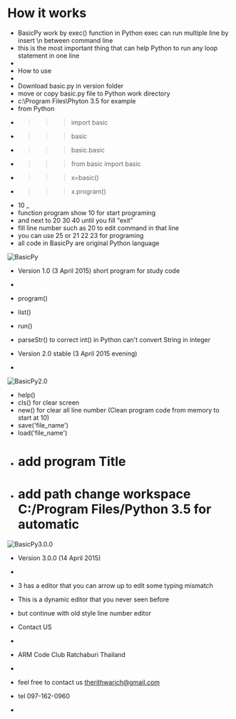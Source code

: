 # How it works

- BasicPy work by exec() function in Python exec can run multiple line by insert \n between command line
- this is the most important thing that can help Python to run any loop statement in one line
- 
- How to use
- 
- Download basic.py in version folder
- move or copy basic.py file to Python work directory
- c:\Program Files\Phyton 3.5 for example
- from Python 
- >>> import basic
- >>> basic
- >>> basic.basic
- >>> from basic import basic
- >>> x=basic()
- >>> x.program()
- 10 _
- function program show 10 for start programing
- and next to 20 30 40 until you fill "exit"
- fill line number such as 20 to edit command in that line
- you can use 25 or 21 22 23 for programing
- all code in BasicPy are original Python language

![BasicPy](https://lh3.googleusercontent.com/-YKIE1DQSt0A/VR4YGNWnN_I/AAAAAAAAAFc/zcMFV_BDobc/w346-h612/basicA.jpg "BasicPy version 1.0")

- Version 1.0 (3 April 2015) short program for study code
-
- program() 
- list() 
- run() 
- parseStr() to correct int() in Python can't convert String in integer

- Version 2.0 stable (3 April 2015 evening)
- 
![BasicPy2.0](https://lh3.googleusercontent.com/-x94TDBHXMGE/VR6EWhNlygI/AAAAAAAAAGY/7WVNWVXIzhs/w680-h403-no/basicpy2.jpg "BasicPy version 2.0")
- help()
- cls()   for clear screen
- new()   for clear all line number (Clean program code from memory to start at 10)
- save('file_name')
- load('file_name')
- # add program Title 
- # add path change workspace C:/Program Files/Python 3.5 for automatic

![BasicPy3.0.0](https://lh3.googleusercontent.com/-fx6UhRoDLH8/VSzcfQIaWlI/AAAAAAAAAHc/WeI9fZjOd6M/w346-h273/BasicPy3.jpg "BasicPy version 3.0.0")
- Version 3.0.0 (14 April 2015)
-
- 3 has a editor that you can arrow up to edit some typing mismatch
- This is a dynamic editor that you never seen before
- but continue with old style line number editor


- Contact US
- 
- ARM Code Club Ratchaburi Thailand
-
- feel free to contact us therithwarich@gmail.com
- tel 097-162-0960
- 

